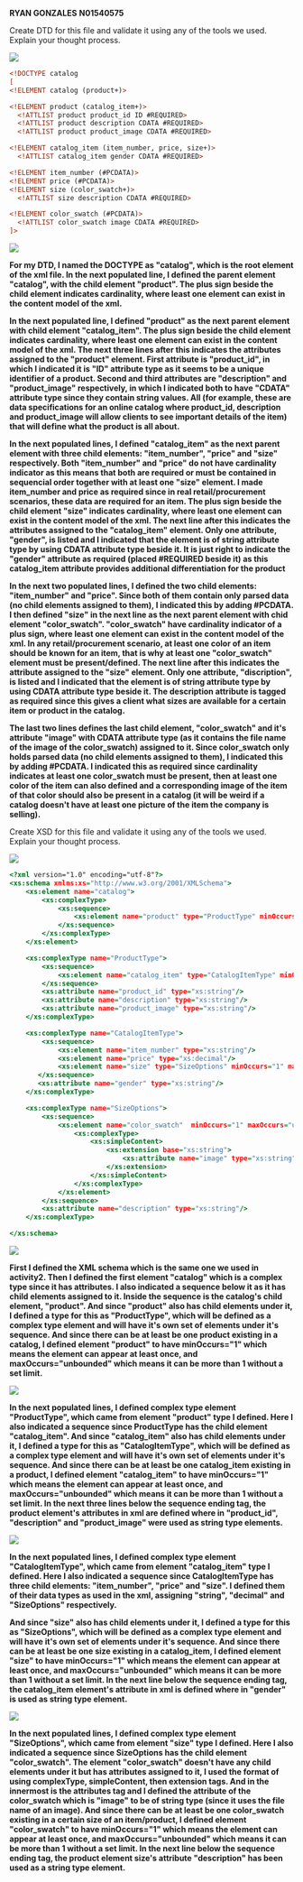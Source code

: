 **RYAN GONZALES**
**N01540575**

Create DTD for this file and validate it using any of the tools we used. Explain your thought process.

![](DTD.PNG)


```htm
<!DOCTYPE catalog 
[
<!ELEMENT catalog (product+)>

<!ELEMENT product (catalog_item+)>
  <!ATTLIST product product_id ID #REQUIRED>
  <!ATTLIST product description CDATA #REQUIRED>
  <!ATTLIST product product_image CDATA #REQUIRED> 

<!ELEMENT catalog_item (item_number, price, size+)>
  <!ATTLIST catalog_item gender CDATA #REQUIRED>

<!ELEMENT item_number (#PCDATA)>
<!ELEMENT price (#PCDATA)>
<!ELEMENT size (color_swatch+)>
  <!ATTLIST size description CDATA #REQUIRED>

<!ELEMENT color_swatch (#PCDATA)>
  <!ATTLIST color_swatch image CDATA #REQUIRED>
]>
```

![](validation.PNG)

**For my DTD, I named the DOCTYPE as "catalog", which is the root element of the xml file. In the next populated line, I defined the parent element "catalog", with the child element "product". The plus sign beside the child element indicates cardinality, where least one element can exist in the content model of the xml.**

**In the next populated line, I defined "product" as the next parent element with child element "catalog_item". The plus sign beside the child element indicates cardinality, where least one element can exist in the content model of the xml. The next three lines after this indicates the attributes assigned to the "product" element. First attribute is "product_id", in which I indicated it is "ID" attribute type as it seems to be a unique identifier of a product. Second and third attributes are "description" and "product_image" respectively, in which I indicated both to have "CDATA" attribute type since they contain string values. All (for example, these are data specifications for an online catalog where product_id, description and product_image will allow clients to see important details of the item) that will define what the product is all about.**

**In the next populated lines, I defined "catalog_item" as the next parent element with three child elements: "item_number", "price" and "size" respectively. Both "item_number" and "price" do not have cardinality indicator as this means that both are required or must be contained in sequencial order together with at least one "size" element. I made item_number and price as required since in real retail/procurement scenarios, these data are required for an item. The plus sign beside the child element "size" indicates cardinality, where least one element can exist in the content model of the xml. The next line after this indicates the attributes assigned to the "catalog_item" element. Only one attribute, "gender", is listed and I indicated that the element is of string attribute type by using CDATA attribute type beside it. It is just right to indicate the "gender" attribute as required (placed #REQUIRED beside it) as this catalog_item attribute provides additional differentiation for the product**

**In the next two populated lines, I defined the two child elements: "item_number" and "price". Since both of them contain only parsed data (no child elements assigned to them), I indicated this by adding #PCDATA. I then defined "size" in the next line as the next parent element with  chid element "color_swatch". "color_swatch" have cardinality indicator of a plus sign, where least one element can exist in the content model of the xml. In any retail/procurement scenario, at least one color of an item should be known for an item, that is why at least one "color_swatch" element must be present/defined. The next line after this indicates the attribute assigned to the "size" element. Only one attribute, "discription", is listed and I indicated that the element is of string attribute type by using CDATA attribute type beside it. The description attribute is tagged as required since this gives a client what sizes are available for a certain item or product in the catalog.**

**The last two lines defines the last child element, "color_swatch" and it's attribute "image" with CDATA attribute type (as it contains the file name of the image of the color_swatch) assigned to it. Since color_swatch only holds parsed data (no child elements assigned to them), I indicated this by adding #PCDATA. I indicated this as required since cardinality indicates at least one color_swatch must be present, then at least one color of the item can also defined and a corresponding image of the item of that color should also be present in a catalog (it will be weird if a catalog doesn't have at least one picture of the item the company is selling).**

Create XSD for this file and validate it using any of the tools we used. Explain your thought process.

![](validation.PNG)

```htm
<?xml version="1.0" encoding="utf-8"?>
<xs:schema xmlns:xs="http://www.w3.org/2001/XMLSchema">
    <xs:element name="catalog">
        <xs:complexType>
            <xs:sequence>
                <xs:element name="product" type="ProductType" minOccurs="1" maxOccurs="unbounded"/>
            </xs:sequence>
        </xs:complexType>
    </xs:element>

    <xs:complexType name="ProductType">
        <xs:sequence>
            <xs:element name="catalog_item" type="CatalogItemType" minOccurs="1" maxOccurs="unbounded"/>
        </xs:sequence>
        <xs:attribute name="product_id" type="xs:string"/>
        <xs:attribute name="description" type="xs:string"/>
        <xs:attribute name="product_image" type="xs:string"/>
    </xs:complexType>

    <xs:complexType name="CatalogItemType">
        <xs:sequence>
            <xs:element name="item_number" type="xs:string"/>
            <xs:element name="price" type="xs:decimal"/>
            <xs:element name="size" type="SizeOptions" minOccurs="1" maxOccurs="unbounded"/>
       </xs:sequence>
       <xs:attribute name="gender" type="xs:string"/>
    </xs:complexType>	

    <xs:complexType name="SizeOptions">
        <xs:sequence>
			<xs:element name="color_swatch"  minOccurs="1" maxOccurs="unbounded" >
				<xs:complexType>
					<xs:simpleContent>
						<xs:extension base="xs:string">
							<xs:attribute name="image" type="xs:string"/>
						</xs:extension>
					</xs:simpleContent>
				</xs:complexType>
			</xs:element>
		</xs:sequence>
        <xs:attribute name="description" type="xs:string"/>
    </xs:complexType>	

</xs:schema>
```
![](xsd1.PNG)

**First I defined the XML schema which is the same one we used in activity2. Then I defined the first element "catalog" which is a complex type since it has attributes. I also indicated a sequence below it as it has child elements assigned to it. Inside the sequence is the catalog's child element, "product". And since "product" also has child elements under it, I defined a type for this as "ProductType", which will be defined as a complex type element and will have it's own set of elements under it's sequence. And since there can be at least be one product existing in a catalog, I defined element "product" to have minOccurs="1" which means the element can appear at least once, and maxOccurs="unbounded" which means it can be more than 1 without a set limit.**

![](xsd2.PNG)

**In the next populated lines, I defined complex type element "ProductType", which came from element "product" type I defined. Here I also indicated a sequence since ProductType has the child element "catalog_item". And since "catalog_item" also has child elements under it, I defined a type for this as "CatalogItemType", which will be defined as a complex type element and will have it's own set of elements under it's sequence. And since there can be at least be one catalog_item existing in a product, I defined element "catalog_item" to have minOccurs="1" which means the element can appear at least once, and maxOccurs="unbounded" which means it can be more than 1 without a set limit. In the next three lines below the sequence ending tag, the product element's attributes in xml are defined where in "product_id", "description" and "product_image" were used as string type elements.**

![](xsd3.PNG)

**In the next populated lines, I defined complex type element "CatalogItemType", which came from element "catalog_item" type I defined. Here I also indicated a sequence since CatalogItemType has three child elements: "item_number", "price" and "size". I defined them of their data types as used in the xml, assigning "string", "decimal" and "SizeOptions" respectively.**

**And since "size" also has child elements under it, I defined a type for this as "SizeOptions", which will be defined as a complex type element and will have it's own set of elements under it's sequence. And since there can be at least be one size existing in a catalog_item, I defined element "size" to have minOccurs="1" which means the element can appear at least once, and maxOccurs="unbounded" which means it can be more than 1 without a set limit. In the next line below the sequence ending tag, the catalog_item element's attribute in xml is defined where in "gender" is used as string type element.**

![](xsd4.PNG)

**In the next populated lines, I defined complex type element "SizeOptions", which came from element "size" type I defined. Here I also indicated a sequence since SizeOptions has the child element "color_swatch". The element "color_swatch" doesn't have any child elements under it but has attributes assigned to it, I used the format of using complexType, simpleContent, then extension tags. And in the innermost is the attributes tag and I defined the attribute of the color_swatch which is "image" to be of string type (since it uses the file name of an image). And since there can be at least be one color_swatch existing in a certain size of an item/product, I defined element "color_swatch" to have minOccurs="1" which means the element can appear at least once, and maxOccurs="unbounded" which means it can be more than 1 without a set limit. In the next line below the sequence ending tag, the product element size's attribute "description" has been used as a string type element.**